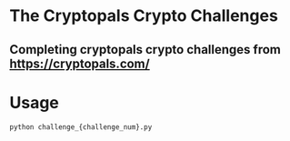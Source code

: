 # The Cryptopals Crypto Challenges
## Completing cryptopals crypto challenges from https://cryptopals.com/
# Usage
`python challenge_{challenge_num}.py`
